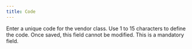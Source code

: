 ```yaml
---
title: Code
---
```



Enter a unique code for the  vendor class. Use 1 to 15 characters to define the code. Once saved, this  field cannot be modified. This is a mandatory field.
